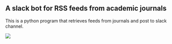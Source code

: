 
A slack bot for RSS feeds from academic journals
------------------------------------------------

This is a python program that retrieves feeds from journals and post to slack channel.

![](https://raw.githubusercontent.com/skojaku/slack-rss-bot/master/image/slack.png) 

